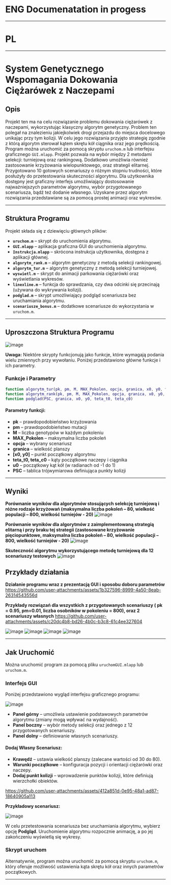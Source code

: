 # ENG Documenatation in progess
---
# PL
---

# System Genetycznego Wspomagania Dokowania Ciężarówek z Naczepami

<div align="left">    

## Opis
Projekt ten ma na celu rozwiązanie problemu dokowania ciężarówek z naczepami, wykorzystując klasyczny algorytm genetyczny. Problem ten polegał na znalezieniu jakiejkolwiek drogi przejazdu do miejsca docelowego unikając przy tym kolizji. W celu jego rozwiązania przyjęto strategię zgodnie z którą algorytm sterował kątem skrętu kół ciągnika oraz jego prędkością. Program można uruchomić za pomocą skryptu `uruchom.m` lub interfejsu graficznego `GUI.mlapp`. Projekt pozwala na wybór między 2 metodami selekcji: turniejową oraz rankingową. Dodatkowo umożliwia również zastosowanie krzyżowania wielopunktowego, oraz strategii elitarnej. Przygotowano 10 gotowych scenariuszy o różnym stopniu trudności, które posłużyły do przetestowania skuteczności algorytmu. Dla użytkownika dostępny jest graficzny interfejs umożliwiający dostosowanie najważniejszych parametrów algorytmu, wybór przygotowanego scenariusza, bądź też dodanie własnego. Uzyskane przez algorytm rozwiązania przedstawiane są za pomocą prostej animacji oraz wykresów. 

---

## Struktura Programu

Projekt składa się z dziewięciu głównych plików:

- **`uruchom.m`** – skrypt do uruchomienia algorytmu.
- **`GUI.mlapp`** – aplikacja graficzna GUI do uruchomienia algorytmu.
- **`Instrukcja.mlapp`** – skrócona instrukcja użytkownika, dostępna z aplikacji głównej.
- **`algorytm_rank.m`** – algorytm genetyczny z metodą selekcji rankingowej.
- **`algorytm_tur.m`** – algorytm genetyczny z metodą selekcji turniejowej.
- **`wyswietl.m`** – skrypt do animacji parkowania ciężarówki oraz wyświetlania wykresów.
- **`linexline.m`** – funkcja do sprawdzania, czy dwa odcinki się przecinają (używana do wykrywania kolizji).
- **`podglad.m`** – skrypt umożliwiający podgląd scenariusza bez uruchamiania algorytmu.
- **`scenariusze_bonus.m`** – dodatkowe scenariusze do wykorzystania w `uruchom.m`.

---

## Uproszczona Struktura Programu
![image](https://github.com/user-attachments/assets/05820a48-5f1f-4e2f-bd02-1056cce963d4)

**Uwaga:** Niektóre skrypty funkcjonują jako funkcje, które wymagają podania wielu zmiennych przy wywołaniu. Poniżej przedstawiono główne funkcje i ich parametry.

### Funkcje i Parametry

```matlab
function algorytm_tur(pk, pm, M, MAX_Pokolen, opcja, granica, x0, y0, teta_t0, teta_c0, u0, PSC)
function algorytm_rank(pk, pm, M, MAX_Pokolen, opcja, granica, x0, y0, teta_t0, teta_c0, u0, PSC)
function podglad(PSC, granica, x0, y0, teta_t0, teta_c0)
```

#### Parametry funkcji:
- **pk** – prawdopodobieństwo krzyżowania
- **pm** – prawdopodobieństwo mutacji
- **M** – liczba genotypów w każdym pokoleniu
- **MAX_Pokolen** – maksymalna liczba pokoleń
- **opcja** – wybrany scenariusz
- **granica** – wielkość planszy
- **[x0, y0]** – punkt początkowy algorytmu
- **teta_t0, teta_c0** – kąty początkowe naczepy i ciągnika
- **u0** – początkowy kąt kół (w radianach od -1 do 1)
- **PSC** – tablica trójwymiarowa definiująca punkty kolizji

---

## Wyniki
**Porównanie wyników dla algorytmów stosujących selekcję turniejową i różne rodzaje krzyżowań (maksymalna liczba pokoleń – 80, wielkość populacji – 800, wielkość turniejów - 20)**
![image](https://github.com/user-attachments/assets/c957bd69-547b-4e18-af47-5b4ac8b006ea)

**Porównanie wyników dla algorytmów z zaimplementowaną strategią elitarną i przy braku tej strategii (zastosowane krzyżowanie pięciopunktowe, maksymalna liczba pokoleń – 80, wielkość populacji – 800, wielkość turniejów - 20)**
![image](https://github.com/user-attachments/assets/7aff5f01-0eee-4998-9f29-c890facf8ceb)

**Skuteczność algorytmu wykorzystującego metodę turniejową dla 12 scenariuszy testowych**
![image](https://github.com/user-attachments/assets/6f02fcf5-6e62-45b8-a1a6-7b23a001b274)


## Przykłady działania

**Działanie programu wraz z prezentacją GUI i sposobu doboru parametrów**
https://github.com/user-attachments/assets/1b327596-8999-4a50-8eab-26314543556d


**Przykłady rozwiązań dla wszystkich z przygotowanych scenariuszy ( pk = 0.95, pm=0.01, liczba osobników w pokoleniu = 800), oraz 2 scenariuszy własnych**
https://github.com/user-attachments/assets/c20dc4b8-bd26-4b0c-b3c8-61c4ee327604

![image](https://github.com/user-attachments/assets/443d33d6-1b57-42c0-906f-e704dec540dd)
![image](https://github.com/user-attachments/assets/a684be37-59be-4133-b668-428e4e6007f8)
![image](https://github.com/user-attachments/assets/fb2e3a4b-dc98-49df-9753-467e9e7e839d)
![image](https://github.com/user-attachments/assets/a7885671-5157-4e05-8d81-1147dc0e6128)


---

## Jak Uruchomić

Można uruchomić program za pomocą pliku `uruchomGUI.mlapp` lub `uruchom.m`.

### **Interfejs GUI**

Poniżej przedstawiono wygląd interfejsu graficznego programu:

![image](https://github.com/user-attachments/assets/bd5ec12c-5171-4e89-805b-fd50c188d3e5)

- **Panel górny** – umożliwia ustawienie podstawowych parametrów algorytmu (zmiany mogą wpływać na wydajność).
- **Panel boczny** – wybór metody selekcji oraz jednego z 12 przygotowanych scenariuszy.
- **Panel dolny** – definiowanie własnych scenariuszy.

#### Dodaj Własny Scenariusz:
- **Krawędź** – ustawia wielkość planszy (zalecane wartości od 30 do 80).
- **Warunki początkowe** – konfiguracja pozycji i orientacji ciężarówki oraz naczepy.
- **Dodaj punkt kolizji** – wprowadzenie punktów kolizji, które definiują wierzchołki obiektów.


https://github.com/user-attachments/assets/412a851d-0e95-48a1-ad87-18640905a113


**Przykładowy scenariusz:**

![image](https://github.com/user-attachments/assets/9ab092fc-8845-463b-9493-3deb3718c557)

W celu przetestowania scenariusza bez uruchamiania algorytmu, wybierz opcję **Podgląd**. Uruchomienie algorytmu rozpocznie animację, a po jej zakończeniu wyświetlą się wykresy.


### **Skrypt uruchom**

Alternatywnie, program można uruchomić za pomocą skryptu `uruchom.m`, który oferuje możliwość ustawienia kąta skrętu kół oraz innych parametrów początkowych.

---



